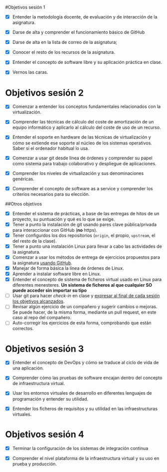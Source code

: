 #Objetivos sesión 1

- [x] Entender la metodología docente, de evaluación y de interacción de la asignatura.

- [x] Darse de alta y comprender el funcionamiento básico de GitHub

- [x] Darse de alta en la lista de correo de la asignatura;

- [x] Conocer el resto de los recursos de la asignatura.

- [x] Entender el concepto de software libre y su aplicación práctica en clase.

- [x] Vernos las caras.

# Objetivos sesión 2

- [x] Comenzar a entender los conceptos fundamentales relacionados con la virtualización.

- [x] Comprender las técnicas de cálculo del coste de amortización de un equipo informático y aplicarlo al cálculo del coste de uso de un recurso.

- [x] Entender el soporte en hardware de las técnicas de virtualización y cómo se extiende ese soporte al núcleo de los sistemas operativos. Saber si el ordenador habitual lo usa.

- [x] Comenzar a usar git desde línea de órdenes y comprender su papel como sistema para trabajo colaborativo y despliegue de aplicaciones.

- [x] Comprender los niveles de virtualización y sus denominaciones genéricas.  

- [x] Comprender el concepto de software as a service y comprender los criterios necesarios para su elección.

##Otros objetivos

- [x] Entender el sistema de prácticas, a base de las entregas de hitos de un proyecto, su puntuación y qué es lo que se exige.
- [x] Tener a punto la instalación de git usando pares clave pública/privada para interaccionar con GitHub (**no** https).
- [x] Tener configurdos los dos repositorios (`origin`, el propio, `upstream`, el del resto de la clase).
- [x] Tener a punto una instalación Linux para llevar a cabo las actividades de la asignatura.
- [x] Comenzar a usar los métodos de entrega de ejercicios propuestos para la asignatura [usando GitHub](../ejercicios/README.md).
- [x] Manejar de forma básica la línea de órdenes de Linux.
- [x] Aprender a instalar software libre en Linux.
- [x] Entender el concepto de sistema de ficheros virtual usado en Linux para diferentes menesteres. __Un sistema de ficheros al que cualquier SO puede acceder sin importar su tipo__
- [ ] Usar git para hacer *check-in* en clase y [expresar al final de cada sesión los objetivos alcanzados](Cumpliendo_Objetivos.md).
- [ ] Revisar algún ejercicio de un compañero y sugerir cambios o mejoras. Se puede hacer, de la misma forma, mediante un pull request, en este caso al repo del compañero.
- [ ] Auto-corregir los ejercicios de esta forma, comprobando que están correctos.

# Objetivos sesión 3

- [x] Entender el concepto de DevOps y cómo se traduce al ciclo de vida de una aplicación.

- [x] Comprender cómo las pruebas de software encajan dentro del concepto de infraestructura virtual.

- [x] Usar los entornos virtuales de desarrollo en diferentes lenguajes de programación y entender su utilidad.

- [x] Entender los ficheros de requisitos y su utilidad en las infraestructuras virtuales.

# Objetivos sesión 4

- [x] Terminar la configuración de los sistemas de integración continua

- [x] Comprender el nivel plataforma de la infraestructura virtual y su uso en prueba y producción.
